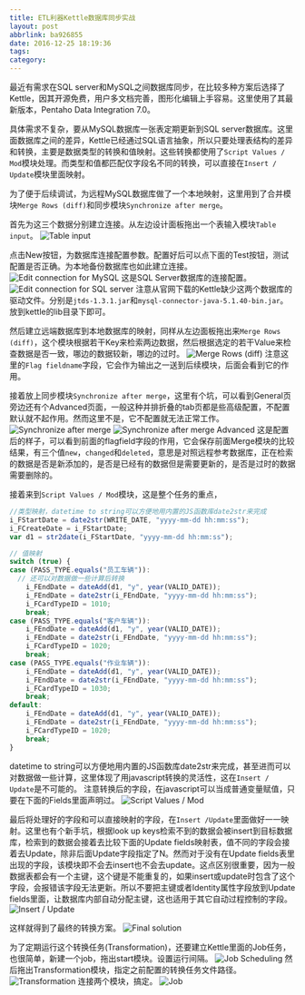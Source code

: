 ```yaml
---
title: ETL利器Kettle数据库同步实战
layout: post
abbrlink: ba926855
date: 2016-12-25 18:19:36
tags:
category:
---
```

最近有需求在SQL server和MySQL之间数据库同步，在比较多种方案后选择了Kettle，因其开源免费，用户多文档完善，图形化编辑上手容易。这里使用了其最新版本，Pentaho Data Integration 7.0。

具体需求不复杂，要从MySQL数据库一张表定期更新到SQL server数据库。这里面数据库之间的差异，Kettle已经通过SQL语言抽象，所以只要处理表结构的差异和转换，主要是数据类型的转换和值映射。这些转换都使用了`Script Values / Mod`模块处理。而类型和值都匹配仅字段名不同的转换，可以直接在`Insert / Update`模块里面映射。

为了便于后续调试，为远程MySQL数据库做了一个本地映射，这里用到了合并模块`Merge Rows (diff)`和同步模块`Synchronize after merge`。

首先为这三个数据分别建立连接。从左边设计面板拖出一个表输入模块`Table input`。
![Table input](/img/2016-12-25_203233.png)

点击New按钮，为数据库连接配置参数。配置好后可以点下面的Test按钮，测试配置是否正确。为本地备份数据库也如此建立连接。
![Edit connection for MySQL](/img/2016-12-25_203404.png)
这是SQL Server数据库的连接配置。
![Edit connection for SQL server](/img/2016-12-25_203821.png)
注意从官网下载的Kettle缺少这两个数据库的驱动文件。分别是`jtds-1.3.1.jar`和`mysql-connector-java-5.1.40-bin.jar`。放到kettle的lib目录下即可。

然后建立远端数据库到本地数据库的映射，同样从左边面板拖出来`Merge Rows (diff)`，这个模块根据若干Key来检索两边数据，然后根据选定的若干Value来检查数据是否一致，哪边的数据较新，哪边的过时。
![Merge Rows (diff)](/img/2016-12-25_202709.png)
注意这里的`Flag fieldname`字段，它会作为输出之一送到后续模块，后面会看到它的作用。

接着放上同步模块`Synchronize after merge`，这里有个坑，可以看到General页旁边还有个Advanced页面，一般这种并排折叠的tab页都是些高级配置，不配置默认就不起作用。然而这里不是，它不配置就无法正常工作。
![Synchronize after merge](/img/2016-12-25_204752.png)
![Synchronize after merge Advanced](/img/2016-12-25_205129.png)
这是配置后的样子，可以看到前面的flagfield字段的作用，它会保存前面Merge模块的比较结果，有三个值`new`，`changed`和`deleted`，意思是对照远程参考数据库，正在检索的数据是否是新添加的，是否是已经有的数据但是需要更新的，是否是过时的数据需要删除的。

接着来到`Script Values / Mod`模块，这是整个任务的重点，
``` javascript
//类型映射，datetime to string可以方便地用内置的JS函数库date2str来完成
i_FStartDate = date2str(WRITE_DATE, "yyyy-mm-dd hh:mm:ss");
i_FCreateDate = i_FStartDate;
var d1 = str2date(i_FStartDate, "yyyy-mm-dd hh:mm:ss");

// 值映射
switch (true) {
case (PASS_TYPE.equals("员工车辆")):
  // 还可以对数据做一些计算后转换
	i_FEndDate = dateAdd(d1, "y", year(VALID_DATE));
	i_FEndDate = date2str(i_FEndDate, "yyyy-mm-dd hh:mm:ss");
	i_FCardTypeID = 1010;
	break;
case (PASS_TYPE.equals("客户车辆")):
	i_FEndDate = dateAdd(d1, "y", year(VALID_DATE));
	i_FEndDate = date2str(i_FEndDate, "yyyy-mm-dd hh:mm:ss");
	i_FCardTypeID = 1020;
	break;
case (PASS_TYPE.equals("作业车辆")):
	i_FEndDate = dateAdd(d1, "y", year(VALID_DATE));
	i_FEndDate = date2str(i_FEndDate, "yyyy-mm-dd hh:mm:ss");
	i_FCardTypeID = 1030;
	break;
default:
	i_FEndDate = dateAdd(d1, "y", year(VALID_DATE));
	i_FEndDate = date2str(i_FEndDate, "yyyy-mm-dd hh:mm:ss");
	i_FCardTypeID = 1020;
	break;
}
```
datetime to string可以方便地用内置的JS函数库date2str来完成，甚至进而可以对数据做一些计算，这里体现了用javascript转换的灵活性，这在`Insert / Update`是不可能的。 注意转换后的字段，在javascript可以当成普通变量赋值，只要在下面的Fields里面声明过。
![Script Values / Mod](/img/2016-12-25_210515.png)

最后将处理好的字段和可以直接映射的字段，在`Insert /Update`里面做好一一映射。这里也有个新手坑，根据look up keys检索不到的数据会被insert到目标数据库，检索到的数据会接着去比较下面的Update fields映射表，值不同的字段会接着去Update，除非后面Update字段指定了N。然而对于没有在Update fields表里出现的字段，该模块即不会去insert也不会去update。这点区别很重要，因为一般数据表都会有一个主键，这个键是不能重复的，如果insert或update时包含了这个字段，会报错该字段无法更新。所以不要把主键或者Identity属性字段放到Update fields里面，让数据库内部自动分配主键，这也适用于其它自动过程控制的字段。
![Insert / Update](/img/2016-12-25_210645.png)

这样就得到了最终的转换方案。
![Final solution](/img/2016-12-25_200159.png)

为了定期运行这个转换任务(Transformation)，还要建立Kettle里面的Job任务，也很简单，新建一个job，拖出start模块。设置运行间隔。
![Job Scheduling](/img/2016-12-25_213058.png)
然后拖出Transformation模块，指定之前配置的转换任务文件路径。
![Transformation](/img/2016-12-25_213327.png)
连接两个模块，搞定。
![Job](/img/2016-12-25_213426.png)
